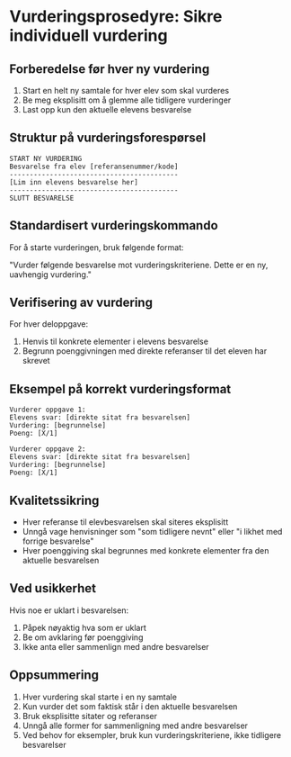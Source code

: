 # Vurderingsprosedyre: Sikre individuell vurdering

## Forberedelse før hver ny vurdering
1. Start en helt ny samtale for hver elev som skal vurderes
2. Be meg eksplisitt om å glemme alle tidligere vurderinger
3. Last opp kun den aktuelle elevens besvarelse

## Struktur på vurderingsforespørsel
```
START NY VURDERING
Besvarelse fra elev [referansenummer/kode]
------------------------------------------
[Lim inn elevens besvarelse her]
------------------------------------------
SLUTT BESVARELSE
```

## Standardisert vurderingskommando
For å starte vurderingen, bruk følgende format:

"Vurder følgende besvarelse mot vurderingskriteriene. Dette er en ny, uavhengig vurdering."

## Verifisering av vurdering
For hver deloppgave:
1. Henvis til konkrete elementer i elevens besvarelse
2. Begrunn poenggivningen med direkte referanser til det eleven har skrevet

## Eksempel på korrekt vurderingsformat
```
Vurderer oppgave 1:
Elevens svar: [direkte sitat fra besvarelsen]
Vurdering: [begrunnelse]
Poeng: [X/1]

Vurderer oppgave 2:
Elevens svar: [direkte sitat fra besvarelsen]
Vurdering: [begrunnelse]
Poeng: [X/1]
```

## Kvalitetssikring
- Hver referanse til elevbesvarelsen skal siteres eksplisitt
- Unngå vage henvisninger som "som tidligere nevnt" eller "i likhet med forrige besvarelse"
- Hver poenggiving skal begrunnes med konkrete elementer fra den aktuelle besvarelsen

## Ved usikkerhet
Hvis noe er uklart i besvarelsen:
1. Påpek nøyaktig hva som er uklart
2. Be om avklaring før poenggiving
3. Ikke anta eller sammenlign med andre besvarelser

## Oppsummering
1. Hver vurdering skal starte i en ny samtale
2. Kun vurder det som faktisk står i den aktuelle besvarelsen
3. Bruk eksplisitte sitater og referanser
4. Unngå alle former for sammenligning med andre besvarelser
5. Ved behov for eksempler, bruk kun vurderingskriteriene, ikke tidligere besvarelser